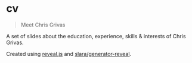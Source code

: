 # cv

> Meet Chris Grivas

A set of slides about the education, experience, skills & interests of Chris Grivas.

Created using [reveal.js](https://github.com/hakimel/reveal.js/) and [slara/generator-reveal](https://github.com/slara/generator-reveal).
